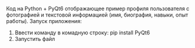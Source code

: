 Код на Python + PyQt6 отображающее пример профиля пользователя с фотографией и текстовой информацией (имя, биография, навыки, опыт работы).
Запуск приложения:
1. Ввести команду в комадную строку:
   pip install PyQt6
2. Запустить файл 
